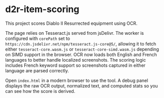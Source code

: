 # d2r-item-scoring

This project scores Diablo II Resurrected equipment using OCR.

The page relies on Tesseract.js served from jsDelivr. The worker is configured with
`corePath` set to `https://cdn.jsdelivr.net/npm/tesseract.js-core@5/`, allowing it
to fetch either `tesseract-core.wasm.js` or `tesseract-core-simd.wasm.js` depending on
SIMD support in the browser. OCR now loads both English and French languages to
better handle localized screenshots. The scoring logic includes French keyword
support so screenshots captured in either language are parsed correctly.

Open `index.html` in a modern browser to use the tool. A debug panel displays
the raw OCR output, normalized text, and computed stats so you can see how the
score is derived.
